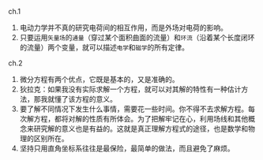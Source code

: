 ch.1
1. 电动力学并不真的研究电荷间的相互作用，而是外场对电荷的影响。
2. 只要运用`矢量场`的`通量`（穿过某个面积曲面的流量）和`环流`（沿着某个长度闭环的流量）两个变量，就可以描述`电学`和`磁学`的所有定律。

ch.2
1. 微分方程有两个优点，它既是基本的，又是准确的。
2. 狄拉克：如果我没有实际求解一个方程，就可以对其解的特性有一种估计方法，那我就懂了该方程的意义。
3. 要了解不同情况下发生什么事情，需要花一些时间。你不得不去求解方程。每次解方程，都将对解的性质有所体会。为了把解牢记在心，利用场线和其他概念来研究解的意义也是有益的。这就是真正理解方程式的途径，也是数学和物理的区别所在。
4. 坚持只用直角坐标系往往是最保险，最简单的做法，而且避免了麻烦。
